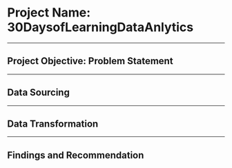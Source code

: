 # Project Name: 30DaysofLearningDataAnlytics

-------
## Project Objective: Problem Statement



-------
## Data Sourcing



--------
## Data Transformation



--------
## Findings and Recommendation
